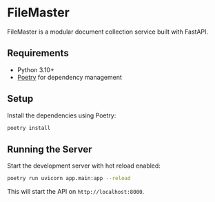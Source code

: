 # FileMaster

FileMaster is a modular document collection service built with FastAPI.

## Requirements

- Python 3.10+
- [Poetry](https://python-poetry.org/) for dependency management

## Setup

Install the dependencies using Poetry:

```bash
poetry install
```

## Running the Server

Start the development server with hot reload enabled:

```bash
poetry run uvicorn app.main:app --reload
```

This will start the API on `http://localhost:8000`.

